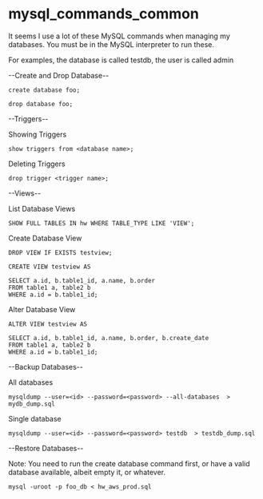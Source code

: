 mysql_commands_common
=====================

It seems I use a lot of these MySQL commands when managing my databases.  You must be in the MySQL interpreter to run these.

For examples, the database is called testdb, the user is called admin

--Create and Drop Database--
```
create database foo;

drop database foo;
```
--Triggers--

Showing Triggers
```
show triggers from <database name>;
```
Deleting Triggers
```
drop trigger <trigger name>;
```

--Views--

List Database Views
```
SHOW FULL TABLES IN hw WHERE TABLE_TYPE LIKE 'VIEW';
```

Create Database View
```
DROP VIEW IF EXISTS testview;

CREATE VIEW testview AS

SELECT a.id, b.table1_id, a.name, b.order
FROM table1 a, table2 b
WHERE a.id = b.table1_id;
```
Alter Database View
```
ALTER VIEW testview AS

SELECT a.id, b.table1_id, a.name, b.order, b.create_date
FROM table1 a, table2 b
WHERE a.id = b.table1_id;
```
--Backup Databases--

All databases
```
mysqldump --user=<id> --password=<password> --all-databases  > mydb_dump.sql
```
Single database
```
mysqldump --user=<id> --password=<password> testdb  > testdb_dump.sql
```

--Restore Databases--

Note: You need to run the create database command first, or have a valid database available, albeit empty it, or whatever.

```
mysql -uroot -p foo_db < hw_aws_prod.sql 
```
